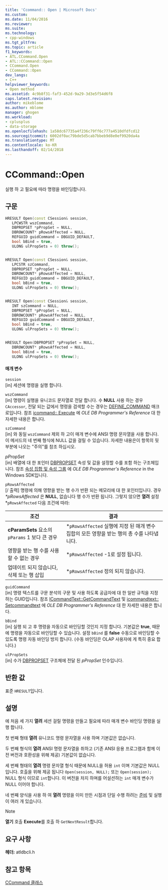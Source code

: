 ```yaml
---
title: 'Ccommand:: Open | Microsoft Docs'
ms.custom: 
ms.date: 11/04/2016
ms.reviewer: 
ms.suite: 
ms.technology:
- cpp-windows
ms.tgt_pltfrm: 
ms.topic: article
f1_keywords:
- ATL.CCommand.Open
- ATL::CCommand::Open
- CCommand.Open
- CCommand::Open
dev_langs:
- C++
helpviewer_keywords:
- Open method
ms.assetid: 4c9b8f31-faf3-452d-9a29-3d3e5f54d6f8
caps.latest.revision: 
author: mikeblome
ms.author: mblome
manager: ghogen
ms.workload:
- cplusplus
- data-storage
ms.openlocfilehash: 1a58dc67735a4f236c79ff6c777a4510dfdfcd12
ms.sourcegitcommit: 6002df0ac79bde5d5cab7bbeb9d8e0ef9920da4a
ms.translationtype: MT
ms.contentlocale: ko-KR
ms.lasthandoff: 02/14/2018
---
```

# <a name="ccommandopen"></a>CCommand::Open
실행 하 고 필요에 따라 명령을 바인딩합니다.  
  
## <a name="syntax"></a>구문  
  
```cpp
HRESULT Open(const CSession& session,  
   LPCWSTR wszCommand,  
   DBPROPSET *pPropSet = NULL,  
   DBROWCOUNT* pRowsAffected = NULL,  
   REFGUID guidCommand = DBGUID_DEFAULT,  
   bool bBind = true,  
   ULONG ulPropSets = 0) throw();  


HRESULT Open(const CSession& session,  
   LPCSTR szCommand,  
   DBPROPSET *pPropSet = NULL,  
   DBROWCOUNT* pRowsAffected = NULL,  
   REFGUID guidCommand = DBGUID_DEFAULT,  
   bool bBind = true,  
   ULONG ulPropSets = 0) throw();  


HRESULT Open(const CSession& session,  
   INT szCommand = NULL,  
   DBPROPSET *pPropSet = NULL,  
   DBROWCOUNT* pRowsAffected = NULL,  
   REFGUID guidCommand = DBGUID_DEFAULT,  
   bool bBind = true,  
   ULONG ulPropSets = 0) throw();  


HRESULT Open(DBPROPSET *pPropSet = NULL,  
   DBROWCOUNT* pRowsAffected = NULL,  
   bool bBind = true,  
   ULONG ulPropSets = 0) throw();  
```  
  
#### <a name="parameters"></a>매개 변수  
 `session`  
 [in] 세션에 명령을 실행 합니다.  
  
 `wszCommand`  
 [in] 명령이 실행을 유니코드 문자열로 전달 합니다. 수 **NULL** 사용 하는 경우 `CAccessor`, 전달 되는 값에서 명령을 검색할 수는 경우는 [DEFINE_COMMAND](../../data/oledb/define-command.md) 매크로입니다. 참조 [icommand:: Execute](https://msdn.microsoft.com/en-us/library/ms718095.aspx) 에 *OLE DB Programmer's Reference* 대 한 자세한 내용은 합니다.  
  
 `szCommand`  
 [in] 와 동일 `wszCommand` 제외 하 고이 매개 변수에 ANSI 명령 문자열을 사용 합니다. 이 메서드의 네 번째 형식에 NULL 값을 걸릴 수 있습니다. 자세한 내용은이 항목의 뒷부분에 나오는 "주의"를 참조 하십시오.  
  
 *pPropSet*  
 [in] 배열에 대 한 포인터 [DBPROPSET](https://msdn.microsoft.com/en-us/library/ms714367.aspx) 속성 및 값을 설정할 수를 포함 하는 구조체입니다. 참조 [속성 집합 및 속성 그룹](https://msdn.microsoft.com/en-us/library/ms713696.aspx) 에 *OLE DB Programmer's Reference* in the Windows SDK입니다.  
  
 `pRowsAffected`  
 [/ 출력] 명령에 의해 영향을 받는 행 수가 반환 되는 메모리에 대 한 포인터입니다. 경우  *\*pRowsAffected* 은 **NULL**, 없습니다 행 수가 반환 됩니다. 그렇지 않으면 **열려** 설정 *`pRowsAffected` 다음 조건에 따라:  
  
|조건|결과|  
|--------|----------|  
|**cParamSets** 요소의 `pParams` 1 보다 큰 경우|*`pRowsAffected` 실행에 지정 된 매개 변수 집합의 모든 영향을 받는 행의 총 수를 나타냅니다.|  
|영향을 받는 행 수를 사용할 수 없는 경우|*`pRowsAffected` -1로 설정 됩니다.|  
|업데이트 되지 않습니다, 삭제 또는 행 삽입|*`pRowsAffected` 정의 되지 않습니다.|  
  
 `guidCommand`  
 [in] 명령 텍스트를 구문 분석의 구문 및 사용 하도록 공급자에 대 한 일반 규칙을 지정 하는 GUID입니다. 참조 [ICommandText::GetCommandText](https://msdn.microsoft.com/en-us/library/ms709825.aspx) 및 [icommandtext:: Setcommandtext](https://msdn.microsoft.com/en-us/library/ms709757.aspx) 에 *OLE DB Programmer's Reference* 대 한 자세한 내용은 합니다.  
  
 `bBind`  
 [in] 실행 되 고 후 명령을 자동으로 바인딩할 것인지 지정 합니다. 기본값은 **true**, 때문에 명령을 자동으로 바인딩할 수 있습니다. 설정 `bBind` 를 **false** 수동으로 바인딩할 수 있도록 명령 자동 바인딩 방지 합니다. (수동 바인딩은 OLAP 사용자에 게 특히 중요 합니다.)  
  
 `ulPropSets`  
 [in] 수가 [DBPROPSET](https://msdn.microsoft.com/en-us/library/ms714367.aspx) 구조체에 전달 된 *pPropSet* 인수입니다.  
  
## <a name="return-value"></a>반환 값  
 표준 `HRESULT`입니다.  
  
## <a name="remarks"></a>설명  
 에 처음 세 가지 **열려** 세션 걸릴 명령을 만들고 필요에 따라 매개 변수 바인딩 명령을 실행 합니다.  
  
 첫 번째 형태 **열려** 유니코드 명령 문자열을 사용 하며 기본값은 없습니다.  
  
 두 번째 형식의 **열려** ANSI 명령 문자열을 취하고 (기존 ANSI 응용 프로그램과 함께 이전 버전과 호환성을 위해 제공) 기본값이 없습니다.  
  
 세 번째 형태의 **열려** 명령 문자열 형식 때문에 NULL을 허용 `int` 이며 기본값은 NULL입니다. 호출을 위해 제공 됩니다 `Open(session, NULL);` 또는 `Open(session);` NULL 형식 이므로 `int`합니다. 이 버전을 차지 하며를 어설션하는 `int` 매개 변수가 NULL 이어야 합니다.  
  
 네 번째 양식을 사용 하 여 **열려** 명령을 이미 만든 시점과 단일 수행 하려는 [준비](../../data/oledb/ccommand-prepare.md) 및 실행이 여러 개 있습니다.  
  
> [!NOTE]
>  **열기** 호출 **Execute**를 호출 하 `GetNextResult`합니다.  
  
## <a name="requirements"></a>요구 사항  
 **헤더:** atldbcli.h  
  
## <a name="see-also"></a>참고 항목  
 [CCommand 클래스](../../data/oledb/ccommand-class.md)